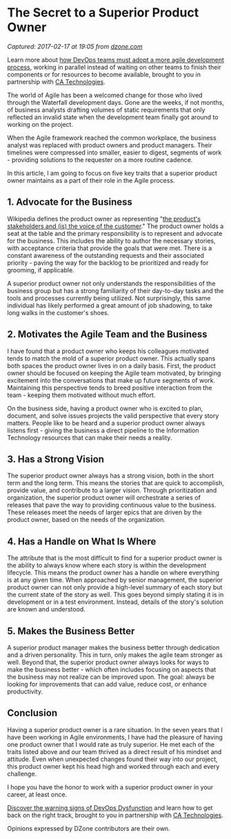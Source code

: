 # The Secret to a Superior Product Owner

_Captured: 2017-02-17 at 19:05 from [dzone.com](https://dzone.com/articles/the-secret-to-a-superior-product-owner?edition=271881&utm_source=Daily%20Digest&utm_medium=email&utm_campaign=dd%202017-02-17)_

Learn more about [how DevOps teams must adopt a more agile development process](https://dzone.com/go?i=148026&u=https%3A%2F%2Fwww.ca.com%2Fus%2Fcollateral%2Febook%2Fexploring-the-tools-that-make-agile-parallel-development-possible.register.html%3Fmrm%3D540542%26cid%3DNA-DSP-ABUS-ACM-000195-00001285-000000492%26aid%3D00702), working in parallel instead of waiting on other teams to finish their components or for resources to become available, brought to you in partnership with [CA Technologies](https://dzone.com/go?i=148026&u=https%3A%2F%2Fwww.ca.com%2Fus%2Fcollateral%2Febook%2Fexploring-the-tools-that-make-agile-parallel-development-possible.register.html%3Fmrm%3D540542%26cid%3DNA-DSP-ABUS-ACM-000195-00001285-000000492%26aid%3D00702).

The world of Agile has been a welcomed change for those who lived through the Waterfall development days. Gone are the weeks, if not months, of business analysts drafting volumes of static requirements that only reflected an invalid state when the development team finally got around to working on the project.

When the Agile framework reached the common workplace, the business analyst was replaced with product owners and product managers. Their timelines were compressed into smaller, easier to digest, segments of work - providing solutions to the requester on a more routine cadence.

In this article, I am going to focus on five key traits that a superior product owner maintains as a part of their role in the Agile process.

## 1\. Advocate for the Business

Wikipedia defines the product owner as representing "[the product's stakeholders and (is) the voice of the customer](https://en.wikipedia.org/wiki/Scrum_\(software_development\)#Product_Owner)." The product owner holds a seat at the table and the primary responsibility is to represent and advocate for the business. This includes the ability to author the necessary stories, with acceptance criteria that provide the goals that were met. There is a constant awareness of the outstanding requests and their associated priority - paving the way for the backlog to be prioritized and ready for grooming, if applicable.

A superior product owner not only understands the responsibilities of the business group but has a strong familiarity of their day-to-day tasks and the tools and processes currently being utilized. Not surprisingly, this same individual has likely performed a great amount of job shadowing, to take long walks in the customer's shoes.

## 2\. Motivates the Agile Team and the Business

I have found that a product owner who keeps his colleagues motivated tends to match the mold of a superior product owner. This actually spans both spaces the product owner lives in on a daily basis. First, the product owner should be focused on keeping the Agile team motivated, by bringing excitement into the conversations that make up future segments of work. Maintaining this perspective tends to breed positive interaction from the team - keeping them motivated without much effort.

On the business side, having a product owner who is excited to plan, document, and solve issues projects the valid perspective that every story matters. People like to be heard and a superior product owner always listens first - giving the business a direct pipeline to the Information Technology resources that can make their needs a reality.

## 3\. Has a Strong Vision

The superior product owner always has a strong vision, both in the short term and the long term. This means the stories that are quick to accomplish, provide value, and contribute to a larger vision. Through prioritization and organization, the superior product owner will orchestrate a series of releases that pave the way to providing continuous value to the business. These releases meet the needs of larger epics that are driven by the product owner, based on the needs of the organization.

## 4\. Has a Handle on What Is Where

The attribute that is the most difficult to find for a superior product owner is the ability to always know where each story is within the development lifecycle. This means the product owner has a handle on where everything is at any given time. When approached by senior management, the superior product owner can not only provide a high-level summary of each story but the current state of the story as well. This goes beyond simply stating it is in development or in a test environment. Instead, details of the story's solution are known and understood.

## 5\. Makes the Business Better

A superior product manager makes the business better through dedication and a driven personality. This in turn, only makes the agile team stronger as well. Beyond that, the superior product owner always looks for ways to make the business better - which often includes focusing on aspects that the business may not realize can be improved upon. The goal: always be looking for improvements that can add value, reduce cost, or enhance productivity.

## Conclusion

Having a superior product owner is a rare situation. In the seven years that I have been working in Agile environments, I have had the pleasure of having one product owner that I would rate as truly superior. He met each of the traits listed above and our team thrived as a direct result of his mindset and attitude. Even when unexpected changes found their way into our project, this product owner kept his head high and worked through each and every challenge.

I hope you have the honor to work with a superior product owner in your career, at least once.

[Discover the warning signs of DevOps Dysfunction](https://dzone.com/go?i=148027&u=http%3A%2F%2Ftransform.ca.com%2Fpragmatic-guide-to-devops.html%3Fmrm%3D540542%26cid%3DNA-DSP-ABUS-ACM-000195-00001286-000000493%26aid%3D00702) and learn how to get back on the right track, brought to you in partnership with [CA Technologies](https://dzone.com/go?i=148027&u=http%3A%2F%2Ftransform.ca.com%2Fpragmatic-guide-to-devops.html%3Fmrm%3D540542%26cid%3DNA-DSP-ABUS-ACM-000195-00001286-000000493%26aid%3D00702).

Opinions expressed by DZone contributors are their own.
